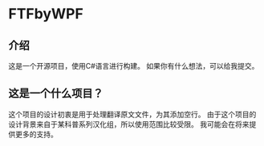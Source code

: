 # FTFbyWPF
 
## 介绍
这是一个开源项目，使用C#语言进行构建。
如果你有什么想法，可以给我提交。
## 这是一个什么项目？
这个项目的设计初衷是用于处理翻译原文文件，为其添加空行。
由于这个项目的设计背景来自于某科普系列汉化组，所以使用范围比较受限。
我可能会在将来提供更多的支持。
